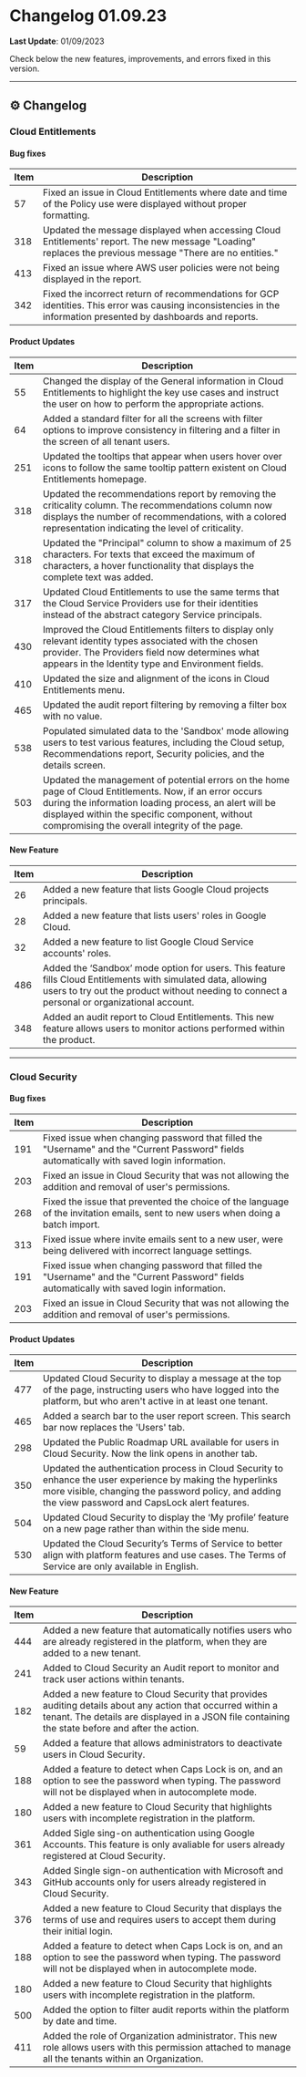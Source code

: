 # Changelog 01.09.23

**Last Update**: 01/09/2023

Check below the new features, improvements, and errors fixed in this version.

* * *

## ⚙ Changelog

### Cloud Entitlements

#### Bug fixes

| Item | Description |
|---|---|
|57| Fixed an issue in Cloud Entitlements where date and time of the Policy use were displayed without proper formatting. |
|318|Updated the message displayed when accessing Cloud Entitlements' report. The new message "Loading" replaces the previous message "There are no entities." |
| 413 |Fixed an issue where AWS user policies were not being displayed in the report. |
| 342 |Fixed the incorrect return of recommendations for GCP identities. This error was causing inconsistencies in the information presented by dashboards and reports.|

#### Product Updates

| Item | Description |
|---|---|
| 55 | Changed the display of the General information in Cloud Entitlements to highlight the key use cases and instruct the user on how to perform the appropriate actions. |
| 64 | Added a standard filter for all the screens with filter options to improve consistency in filtering and a filter in the screen of all tenant users. |
| 251| Updated the tooltips that appear when users hover over icons to follow the same tooltip pattern existent on Cloud Entitlements homepage. |
| 318 | Updated the recommendations report by removing the criticality column. The recommendations column now displays the number of recommendations, with a colored representation indicating the level of criticality. |
| 318 | Updated the "Principal" column to show a maximum of 25 characters. For texts that exceed the maximum of characters,  a hover functionality that displays the complete text was added. |
| 317 | Updated Cloud Entitlements to use the same terms that the Cloud Service Providers use for their identities instead of the abstract category Service principals.|
| 430 |Improved the Cloud Entitlements filters to display only relevant identity types associated with the chosen provider. The Providers field now determines what appears in the Identity type and Environment fields. |
| 410 | Updated the size and alignment of the icons in Cloud Entitlements menu. |
| 465 | Updated the audit report filtering by removing a filter box with no value. |
| 538 | Populated simulated data to the 'Sandbox' mode allowing users to test various features, including the Cloud setup, Recommendations report, Security policies, and the details screen.  |
| 503 | Updated the management of potential errors on the home page of Cloud Entitlements. Now, if an error occurs during the information loading process, an alert will be displayed within the specific component, without compromising the overall integrity of the page.  |

#### New Feature
| Item | Description |
|---|---|
| 26 | Added a new feature that lists Google Cloud projects principals. |
| 28 | Added a new feature that lists users' roles in Google Cloud. |
| 32 | Added a new feature to list Google Cloud Service accounts' roles. |
| 486 |Added the ‘Sandbox’ mode option for users. This feature fills Cloud Entitlements with simulated data, allowing users to try out the product without needing to connect a personal or organizational account. |
| 348 |Added an audit report to Cloud Entitlements. This new feature allows users to monitor actions performed within the product. |
* * *

### Cloud Security

#### Bug fixes

| Item | Description |
|---|---|
| 191 | Fixed issue when changing password that filled the "Username" and the "Current Password" fields automatically with saved login information.  |
| 203 | Fixed an issue in Cloud Security that was not allowing the addition and removal of user's permissions. |
| 268 | Fixed the issue that prevented the choice of the language of the invitation emails, sent to new users when doing a batch import. |
| 313 | Fixed issue where invite emails sent to a new user, were being delivered with incorrect language settings. |
| 191 | Fixed issue when changing password that filled the "Username" and the "Current Password" fields automatically with saved login information.  |
| 203 | Fixed an issue in Cloud Security that was not allowing the addition and removal of user's permissions. |

#### Product Updates

| Item | Description |
|---|---|
| 477 | Updated Cloud Security to display a message at the top of the page, instructing users who have logged into the platform, but who aren't active in at least one tenant. |
| 465 | Added a search bar to the user report screen. This search bar now replaces the 'Users' tab. |
| 298 | Updated the Public Roadmap URL available for users in Cloud Security. Now the link opens in another tab. |
| 350 | Updated the authentication process in Cloud Security to enhance the user experience by making the hyperlinks more visible, changing the password policy, and adding the view password and CapsLock alert features. |
| 504 | Updated Cloud Security to display the ‘My profile’ feature on a new page rather than within the side menu. |
| 530 | Updated the Cloud Security’s Terms of Service to better align with platform features and use cases. The Terms of Service are only available in English.  |


#### New Feature

| Item | Description |
|---|---|
| 444 | Added a new feature that automatically notifies users who are already registered in the platform, when they are added to a new tenant.  |
| 241 | Added to Cloud Security an Audit report to monitor and track user actions within tenants.  |
| 182 | Added a new feature to Cloud Security that provides auditing details about any action that occurred within a tenant. The details are displayed in a JSON file containing the state before and after the action. |
| 59 | Added a feature that allows administrators to deactivate users in Cloud Security.  |
| 188 | Added a feature to detect when Caps Lock is on, and an option to see the password when typing. The password will not be displayed when in autocomplete mode. |
| 180 | Added a new feature to Cloud Security that highlights users with incomplete registration in the platform. |
| 361 | Added Sigle sing-on authentication using Google Accounts. This feature is only avaliable for users already registered at Cloud Security. |
| 343 | Added Single sign-on authentication with Microsoft and GitHub accounts only for users already registered in Cloud Security.  |
| 376 | Added a new feature to Cloud Security that displays the terms of use and requires users to accept them during their initial login. |
| 188 | Added a feature to detect when Caps Lock is on, and an option to see the password when typing. The password will not be displayed when in autocomplete mode. |
| 180 | Added a new feature to Cloud Security that highlights users with incomplete registration in the platform. |
| 500 | Added the option to filter audit reports within the platform by date and time. |
| 411 | Added the role of Organization administrator. This new role allows users with this permission attached to manage all the tenants within an Organization.  |